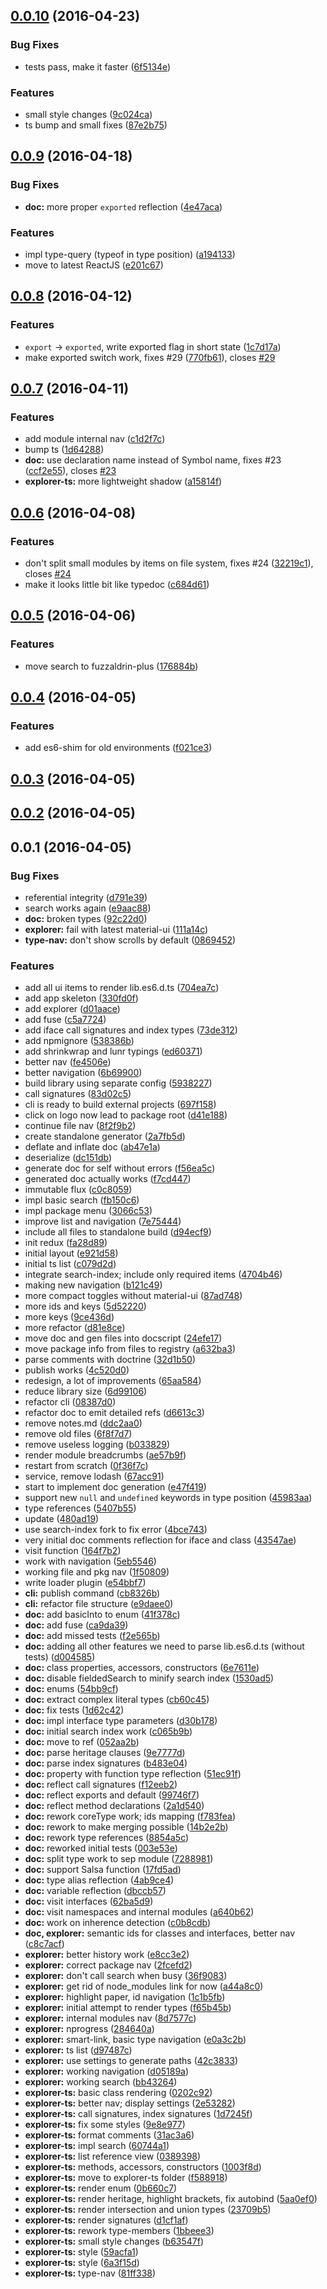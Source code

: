 <a name="0.0.10"></a>
## [0.0.10](https://github.com/docscript/docscript/compare/v0.0.9...v0.0.10) (2016-04-23)


### Bug Fixes

* tests pass, make it faster ([6f5134e](https://github.com/docscript/docscript/commit/6f5134e))

### Features

* small style changes ([9c024ca](https://github.com/docscript/docscript/commit/9c024ca))
* ts bump and small fixes ([87e2b75](https://github.com/docscript/docscript/commit/87e2b75))



<a name="0.0.9"></a>
## [0.0.9](https://github.com/docscript/docscript/compare/v0.0.8...v0.0.9) (2016-04-18)


### Bug Fixes

* **doc:** more proper `exported` reflection ([4e47aca](https://github.com/docscript/docscript/commit/4e47aca))

### Features

* impl type-query (typeof in type position) ([a194133](https://github.com/docscript/docscript/commit/a194133))
* move to latest ReactJS ([e201c67](https://github.com/docscript/docscript/commit/e201c67))



<a name="0.0.8"></a>
## [0.0.8](https://github.com/docscript/docscript/compare/v0.0.7...v0.0.8) (2016-04-12)


### Features

* `export` -> `exported`, write exported flag in short state ([1c7d17a](https://github.com/docscript/docscript/commit/1c7d17a))
* make exported switch work, fixes #29 ([770fb61](https://github.com/docscript/docscript/commit/770fb61)), closes [#29](https://github.com/docscript/docscript/issues/29)



<a name="0.0.7"></a>
## [0.0.7](https://github.com/docscript/docscript/compare/v0.0.6...v0.0.7) (2016-04-11)


### Features

* add module internal nav ([c1d2f7c](https://github.com/docscript/docscript/commit/c1d2f7c))
* bump ts ([1d64288](https://github.com/docscript/docscript/commit/1d64288))
* **doc:** use declaration name instead of Symbol name, fixes #23 ([ccf2e55](https://github.com/docscript/docscript/commit/ccf2e55)), closes [#23](https://github.com/docscript/docscript/issues/23)
* **explorer-ts:** more lightweight shadow ([a15814f](https://github.com/docscript/docscript/commit/a15814f))



<a name="0.0.6"></a>
## [0.0.6](https://github.com/docscript/docscript/compare/v0.0.5...v0.0.6) (2016-04-08)


### Features

* don't split small modules by items on file system, fixes #24 ([32219c1](https://github.com/docscript/docscript/commit/32219c1)), closes [#24](https://github.com/docscript/docscript/issues/24)
* make it looks little bit like typedoc ([c684d61](https://github.com/docscript/docscript/commit/c684d61))



<a name="0.0.5"></a>
## [0.0.5](https://github.com/docscript/docscript/compare/v0.0.4...v0.0.5) (2016-04-06)


### Features

* move search to fuzzaldrin-plus ([176884b](https://github.com/docscript/docscript/commit/176884b))



<a name="0.0.4"></a>
## [0.0.4](https://github.com/docscript/docscript/compare/v0.0.3...v0.0.4) (2016-04-05)


### Features

* add es6-shim for old environments ([f021ce3](https://github.com/docscript/docscript/commit/f021ce3))



<a name="0.0.3"></a>
## [0.0.3](https://github.com/docscript/docscript/compare/v0.0.2...v0.0.3) (2016-04-05)




<a name="0.0.2"></a>
## [0.0.2](https://github.com/docscript/docscript/compare/v0.0.1...v0.0.2) (2016-04-05)




<a name="0.0.1"></a>
## 0.0.1 (2016-04-05)


### Bug Fixes

* referential integrity ([d791e39](https://github.com/docscript/docscript/commit/d791e39))
* search works again ([e9aac88](https://github.com/docscript/docscript/commit/e9aac88))
* **doc:** broken types ([92c22d0](https://github.com/docscript/docscript/commit/92c22d0))
* **explorer:** fail with latest material-ui ([111a14c](https://github.com/docscript/docscript/commit/111a14c))
* **type-nav:** don't show scrolls by default ([0869452](https://github.com/docscript/docscript/commit/0869452))

### Features

* add all ui items to render lib.es6.d.ts ([704ea7c](https://github.com/docscript/docscript/commit/704ea7c))
* add app skeleton ([330fd0f](https://github.com/docscript/docscript/commit/330fd0f))
* add explorer ([d01aace](https://github.com/docscript/docscript/commit/d01aace))
* add fuse ([c5a7724](https://github.com/docscript/docscript/commit/c5a7724))
* add iface call signatures and index types ([73de312](https://github.com/docscript/docscript/commit/73de312))
* add npmignore ([538386b](https://github.com/docscript/docscript/commit/538386b))
* add shrinkwrap and lunr typings ([ed60371](https://github.com/docscript/docscript/commit/ed60371))
* better nav ([fe4506e](https://github.com/docscript/docscript/commit/fe4506e))
* better navigation ([6b69900](https://github.com/docscript/docscript/commit/6b69900))
* build library using separate config ([5938227](https://github.com/docscript/docscript/commit/5938227))
* call signatures ([83d02c5](https://github.com/docscript/docscript/commit/83d02c5))
* cli is ready to build external projects ([697f158](https://github.com/docscript/docscript/commit/697f158))
* click on logo now lead to package root ([d41e188](https://github.com/docscript/docscript/commit/d41e188))
* continue file nav ([8f2f9b2](https://github.com/docscript/docscript/commit/8f2f9b2))
* create standalone generator ([2a7fb5d](https://github.com/docscript/docscript/commit/2a7fb5d))
* deflate and inflate doc ([ab47e1a](https://github.com/docscript/docscript/commit/ab47e1a))
* deserialize ([dc151db](https://github.com/docscript/docscript/commit/dc151db))
* generate doc for self without errors ([f56ea5c](https://github.com/docscript/docscript/commit/f56ea5c))
* generated doc actually works ([f7cd447](https://github.com/docscript/docscript/commit/f7cd447))
* immutable flux ([c0c8059](https://github.com/docscript/docscript/commit/c0c8059))
* impl basic search ([fb150c6](https://github.com/docscript/docscript/commit/fb150c6))
* impl package menu ([3066c53](https://github.com/docscript/docscript/commit/3066c53))
* improve list and navigation ([7e75444](https://github.com/docscript/docscript/commit/7e75444))
* include all files to standalone build ([d94ecf9](https://github.com/docscript/docscript/commit/d94ecf9))
* init redux ([fa28d89](https://github.com/docscript/docscript/commit/fa28d89))
* initial layout ([e921d58](https://github.com/docscript/docscript/commit/e921d58))
* initial ts list ([c079d2d](https://github.com/docscript/docscript/commit/c079d2d))
* integrate search-index; include only required items ([4704b46](https://github.com/docscript/docscript/commit/4704b46))
* making new navigation ([b121c49](https://github.com/docscript/docscript/commit/b121c49))
* more compact toggles without material-ui ([87ad748](https://github.com/docscript/docscript/commit/87ad748))
* more ids and keys ([5d52220](https://github.com/docscript/docscript/commit/5d52220))
* more keys ([9ce436d](https://github.com/docscript/docscript/commit/9ce436d))
* more refactor ([d81e8ce](https://github.com/docscript/docscript/commit/d81e8ce))
* move doc and gen files into docscript ([24efe17](https://github.com/docscript/docscript/commit/24efe17))
* move package info from files to registry ([a632ba3](https://github.com/docscript/docscript/commit/a632ba3))
* parse comments with doctrine ([32d1b50](https://github.com/docscript/docscript/commit/32d1b50))
* publish works ([4c520d0](https://github.com/docscript/docscript/commit/4c520d0))
* redesign, a lot of improvements ([65aa584](https://github.com/docscript/docscript/commit/65aa584))
* reduce library size ([6d99106](https://github.com/docscript/docscript/commit/6d99106))
* refactor cli ([08387d0](https://github.com/docscript/docscript/commit/08387d0))
* refactor doc to emit detailed refs ([d6613c3](https://github.com/docscript/docscript/commit/d6613c3))
* remove notes.md ([ddc2aa0](https://github.com/docscript/docscript/commit/ddc2aa0))
* remove old files ([6f8f7d7](https://github.com/docscript/docscript/commit/6f8f7d7))
* remove useless logging ([b033829](https://github.com/docscript/docscript/commit/b033829))
* render module breadcrumbs ([ae57b9f](https://github.com/docscript/docscript/commit/ae57b9f))
* restart from scratch ([0f36f7c](https://github.com/docscript/docscript/commit/0f36f7c))
* service, remove lodash ([67acc91](https://github.com/docscript/docscript/commit/67acc91))
* start to implement doc generation ([e47f419](https://github.com/docscript/docscript/commit/e47f419))
* support new `null` and `undefined` keywords in type position ([45983aa](https://github.com/docscript/docscript/commit/45983aa))
* type references ([5407b55](https://github.com/docscript/docscript/commit/5407b55))
* update ([480ad19](https://github.com/docscript/docscript/commit/480ad19))
* use search-index fork to fix error ([4bce743](https://github.com/docscript/docscript/commit/4bce743))
* very initial doc comments reflection for iface and class ([43547ae](https://github.com/docscript/docscript/commit/43547ae))
* visit function ([164f7b2](https://github.com/docscript/docscript/commit/164f7b2))
* work with navigation ([5eb5546](https://github.com/docscript/docscript/commit/5eb5546))
* working file and pkg nav ([1f50809](https://github.com/docscript/docscript/commit/1f50809))
* write loader plugin ([e54bbf7](https://github.com/docscript/docscript/commit/e54bbf7))
* **cli:** publish command ([cb8326b](https://github.com/docscript/docscript/commit/cb8326b))
* **cli:** refactor file structure ([e9daee0](https://github.com/docscript/docscript/commit/e9daee0))
* **doc:** add basicInto to enum ([41f378c](https://github.com/docscript/docscript/commit/41f378c))
* **doc:** add fuse ([ca9da39](https://github.com/docscript/docscript/commit/ca9da39))
* **doc:** add missed tests ([f2e565b](https://github.com/docscript/docscript/commit/f2e565b))
* **doc:** adding all other features we need to parse lib.es6.d.ts (without tests) ([d004585](https://github.com/docscript/docscript/commit/d004585))
* **doc:** class properties, accessors, constructors ([6e7611e](https://github.com/docscript/docscript/commit/6e7611e))
* **doc:** disable fieldedSearch to minify search index ([1530ad5](https://github.com/docscript/docscript/commit/1530ad5))
* **doc:** enums ([54bb9cf](https://github.com/docscript/docscript/commit/54bb9cf))
* **doc:** extract complex literal types ([cb60c45](https://github.com/docscript/docscript/commit/cb60c45))
* **doc:** fix tests ([1d62c42](https://github.com/docscript/docscript/commit/1d62c42))
* **doc:** impl interface type parameters ([d30b178](https://github.com/docscript/docscript/commit/d30b178))
* **doc:** initial search index work ([c065b9b](https://github.com/docscript/docscript/commit/c065b9b))
* **doc:** move to ref ([052aa2b](https://github.com/docscript/docscript/commit/052aa2b))
* **doc:** parse heritage clauses ([9e7777d](https://github.com/docscript/docscript/commit/9e7777d))
* **doc:** parse index signatures ([b483e04](https://github.com/docscript/docscript/commit/b483e04))
* **doc:** property with function type reflection ([51ec91f](https://github.com/docscript/docscript/commit/51ec91f))
* **doc:** reflect call signatures ([f12eeb2](https://github.com/docscript/docscript/commit/f12eeb2))
* **doc:** reflect exports and default ([99746f7](https://github.com/docscript/docscript/commit/99746f7))
* **doc:** reflect method declarations ([2a1d540](https://github.com/docscript/docscript/commit/2a1d540))
* **doc:** rework coreType work; ids mapping ([f783fea](https://github.com/docscript/docscript/commit/f783fea))
* **doc:** rework to make merging possible ([14b2e2b](https://github.com/docscript/docscript/commit/14b2e2b))
* **doc:** rework type references ([8854a5c](https://github.com/docscript/docscript/commit/8854a5c))
* **doc:** reworked initial tests ([003e53e](https://github.com/docscript/docscript/commit/003e53e))
* **doc:** split type work to sep module ([7288981](https://github.com/docscript/docscript/commit/7288981))
* **doc:** support Salsa function ([17fd5ad](https://github.com/docscript/docscript/commit/17fd5ad))
* **doc:** type alias reflection ([4ab9ce4](https://github.com/docscript/docscript/commit/4ab9ce4))
* **doc:** variable reflection ([dbccb57](https://github.com/docscript/docscript/commit/dbccb57))
* **doc:** visit interfaces ([62ba5d9](https://github.com/docscript/docscript/commit/62ba5d9))
* **doc:** visit namespaces and internal modules ([a640b62](https://github.com/docscript/docscript/commit/a640b62))
* **doc:** work on inherence detection ([c0b8cdb](https://github.com/docscript/docscript/commit/c0b8cdb))
* **doc, explorer:** semantic ids for classes and interfaces, better nav ([c8c7acf](https://github.com/docscript/docscript/commit/c8c7acf))
* **explorer:** better history work ([e8cc3e2](https://github.com/docscript/docscript/commit/e8cc3e2))
* **explorer:** correct package nav ([2fcefd2](https://github.com/docscript/docscript/commit/2fcefd2))
* **explorer:** don't call search when busy ([36f9083](https://github.com/docscript/docscript/commit/36f9083))
* **explorer:** get rid of node_modules link for now ([a44a8c0](https://github.com/docscript/docscript/commit/a44a8c0))
* **explorer:** highlight paper, id navigation ([1c1b5fb](https://github.com/docscript/docscript/commit/1c1b5fb))
* **explorer:** initial attempt to render types ([f65b45b](https://github.com/docscript/docscript/commit/f65b45b))
* **explorer:** internal modules nav ([8d7577c](https://github.com/docscript/docscript/commit/8d7577c))
* **explorer:** nprogress ([284640a](https://github.com/docscript/docscript/commit/284640a))
* **explorer:** smart-link, basic type navigation ([e0a3c2b](https://github.com/docscript/docscript/commit/e0a3c2b))
* **explorer:** ts list ([d97487c](https://github.com/docscript/docscript/commit/d97487c))
* **explorer:** use settings to generate paths ([42c3833](https://github.com/docscript/docscript/commit/42c3833))
* **explorer:** working navigation ([d05189a](https://github.com/docscript/docscript/commit/d05189a))
* **explorer:** working search ([bb43264](https://github.com/docscript/docscript/commit/bb43264))
* **explorer-ts:** basic class rendering ([0202c92](https://github.com/docscript/docscript/commit/0202c92))
* **explorer-ts:** better nav; display settings ([2e53282](https://github.com/docscript/docscript/commit/2e53282))
* **explorer-ts:** call signatures, index signatures ([1d7245f](https://github.com/docscript/docscript/commit/1d7245f))
* **explorer-ts:** fix some styles ([9e8e977](https://github.com/docscript/docscript/commit/9e8e977))
* **explorer-ts:** format comments ([31ac3a6](https://github.com/docscript/docscript/commit/31ac3a6))
* **explorer-ts:** impl search ([60744a1](https://github.com/docscript/docscript/commit/60744a1))
* **explorer-ts:** list reference view ([0389398](https://github.com/docscript/docscript/commit/0389398))
* **explorer-ts:** methods, accessors, constructors ([1003f8d](https://github.com/docscript/docscript/commit/1003f8d))
* **explorer-ts:** move to explorer-ts folder ([f588918](https://github.com/docscript/docscript/commit/f588918))
* **explorer-ts:** render enum ([0b660c7](https://github.com/docscript/docscript/commit/0b660c7))
* **explorer-ts:** render heritage, highlight brackets, fix autobind ([5aa0ef0](https://github.com/docscript/docscript/commit/5aa0ef0))
* **explorer-ts:** render intersection and union types ([23709b5](https://github.com/docscript/docscript/commit/23709b5))
* **explorer-ts:** render signatures ([d1cf1af](https://github.com/docscript/docscript/commit/d1cf1af))
* **explorer-ts:** rework type-members ([1bbeee3](https://github.com/docscript/docscript/commit/1bbeee3))
* **explorer-ts:** small style changes ([b63547f](https://github.com/docscript/docscript/commit/b63547f))
* **explorer-ts:** style ([59acfa1](https://github.com/docscript/docscript/commit/59acfa1))
* **explorer-ts:** style ([6a3f15d](https://github.com/docscript/docscript/commit/6a3f15d))
* **explorer-ts:** type-nav ([81ff338](https://github.com/docscript/docscript/commit/81ff338))



